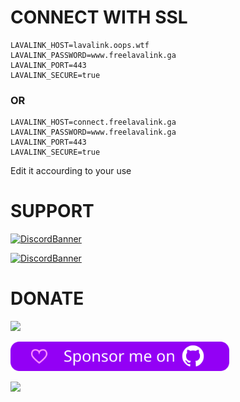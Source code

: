 # CONNECT WITH SSL
```env
LAVALINK_HOST=lavalink.oops.wtf
LAVALINK_PASSWORD=www.freelavalink.ga
LAVALINK_PORT=443
LAVALINK_SECURE=true
```
### OR
```env
LAVALINK_HOST=connect.freelavalink.ga
LAVALINK_PASSWORD=www.freelavalink.ga
LAVALINK_PORT=443
LAVALINK_SECURE=true
```
Edit it accourding to your use

# SUPPORT

[![DiscordBanner](https://invidget.switchblade.xyz/S3jkGvstbx)](https://discord.gg/S3jkGvstbx)

[![DiscordBanner](https://discord-readme-badge.vercel.app/api?id=813561253175361558)](https://links.nischay.ovh)

# DONATE
<a class="button umami--click--PP" href="https://nischaydev.tebex.io/package/5063868"><img src="https://i.imgur.com/Fa0ss9i.png" width="350" height="auto"></a>

<a class="button umami--click--PP" href="https://github.com/sponsors/nischay876"><img src="https://raw.githubusercontent.com/mechPenSketch/mechPenSketch/master/img/github_sponsor_btn.svg" width="350" height="auto"></a>

<a class="button umami--click--PP" href="https://paypal.me/seikosandeep"><img src="https://i.imgur.com/ua5gOmw.png" width="350" height="auto"></a>
